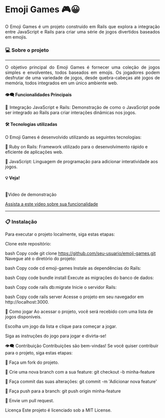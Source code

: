 # Emoji Games 🎮😀

<div align="justify">
O Emoji Games é um projeto construído em Rails que explora a integração entre JavaScript e Rails para criar uma série de jogos divertidos baseados em emojis.
</div>

### 💻 Sobre o projeto
---

<div align="justify">
O objetivo principal do Emoji Games é fornecer uma coleção de jogos simples e envolventes, todos baseados em emojis. Os jogadores podem desfrutar de uma variedade de jogos, desde quebra-cabeças até jogos de memória, todos integrados em um único ambiente web.

#### 👁️‍🗨️ Funcionalidades Principais

🔹 Integração JavaScript e Rails: Demonstração de como o JavaScript pode ser integrado ao Rails para criar interações dinâmicas nos jogos.

</div>

#### 🛠 Tecnologias utilizadas

O Emoji Games é desenvolvido utilizando as seguintes tecnologias:

🔹 Ruby on Rails: Framework utilizado para o desenvolvimento rápido e eficiente de aplicações web.

🔹 JavaScript: Linguagem de programação para adicionar interatividade aos jogos.


#### 💡 Veja!

<br>
🔹Video de demonstração




[Assista a este vídeo sobre sua funcionalidade](https://github.com/AngeloSouza1/tmp/raw/main/new_recording_-_16_04_2024%2C_09_22_59%20(540p).mp4)





---


### 📋 Instalação
Para executar o projeto localmente, siga estas etapas:

Clone este repositório:

bash
Copy code
git clone https://github.com/seu-usuario/emoji-games.git
Navegue até o diretório do projeto:

bash
Copy code
cd emoji-games
Instale as dependências do Rails:

bash
Copy code
bundle install
Execute as migrações do banco de dados:

bash
Copy code
rails db:migrate
Inicie o servidor Rails:

bash
Copy code
rails server
Acesse o projeto em seu navegador em http://localhost:3000.

🚀 Como jogar
Ao acessar o projeto, você será recebido com uma lista de jogos disponíveis.

Escolha um jogo da lista e clique para começar a jogar.

Siga as instruções do jogo para jogar e divirta-se!

👁️‍🗨️ Contribuição
Contribuições são bem-vindas! Se você quiser contribuir para o projeto, siga estas etapas:

🔹 Faça um fork do projeto.

🔹 Crie uma nova branch com a sua feature: git checkout -b minha-feature

🔹 Faça commit das suas alterações: git commit -m 'Adicionar nova feature'

🔹 Faça push para a branch: git push origin minha-feature

🔹 Envie um pull request.

Licença
Este projeto é licenciado sob a MIT License.

